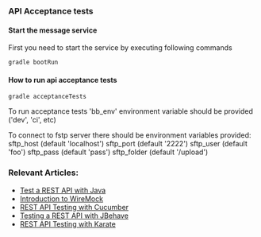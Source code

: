 ### API Acceptance tests

#### Start the message service

First you need to start the service by executing following commands

```
gradle bootRun
```

#### How to run api acceptance tests

```
gradle acceptanceTests
```
To run acceptance tests 'bb_env' environment variable should be provided ('dev', 'ci', etc)

To connect to fstp server there should be environment variables provided:
  sftp_host (default 'localhost')
  sftp_port (default '2222')
  sftp_user (default 'foo')
  sftp_pass (default 'pass')
  sftp_folder (default '/upload')


### Relevant Articles: 
- [Test a REST API with Java](http://www.baeldung.com/2011/10/13/integration-testing-a-rest-api/)
- [Introduction to WireMock](http://www.baeldung.com/introduction-to-wiremock)
- [REST API Testing with Cucumber](http://www.baeldung.com/cucumber-rest-api-testing)
- [Testing a REST API with JBehave](http://www.baeldung.com/jbehave-rest-testing)
- [REST API Testing with Karate](http://www.baeldung.com/karate-rest-api-testing)

